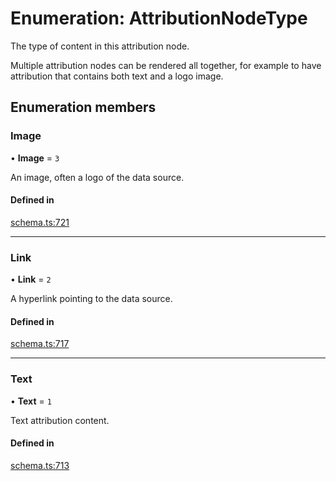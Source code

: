 # Enumeration: AttributionNodeType

The type of content in this attribution node.

Multiple attribution nodes can be rendered all together, for example to have
attribution that contains both text and a logo image.

## Enumeration members

### Image

• **Image** = `3`

An image, often a logo of the data source.

#### Defined in

[schema.ts:721](https://github.com/coda/packs-sdk/blob/main/schema.ts#L721)

___

### Link

• **Link** = `2`

A hyperlink pointing to the data source.

#### Defined in

[schema.ts:717](https://github.com/coda/packs-sdk/blob/main/schema.ts#L717)

___

### Text

• **Text** = `1`

Text attribution content.

#### Defined in

[schema.ts:713](https://github.com/coda/packs-sdk/blob/main/schema.ts#L713)

